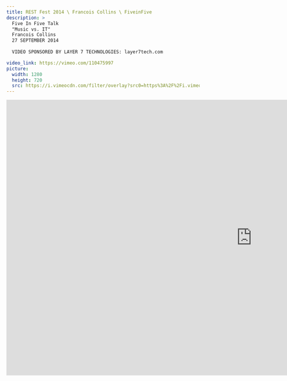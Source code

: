 ```yaml
---
title: REST Fest 2014 \ Francois Collins \ FiveinFive
description: >
  Five In Five Talk
  "Music vs. IT"
  Francois Collins
  27 SEPTEMBER 2014
  
  VIDEO SPONSORED BY LAYER 7 TECHNOLOGIES: layer7tech.com

video_link: https://vimeo.com/110475997
picture:
  width: 1280
  height: 720
  src: https://i.vimeocdn.com/filter/overlay?src0=https%3A%2F%2Fi.vimeocdn.com%2Fvideo%2F494756874_1280x720.jpg&src1=http%3A%2F%2Ff.vimeocdn.com%2Fp%2Fimages%2Fcrawler_play.png
---
```

<iframe src="https://player.vimeo.com/video/110475997?title=0&byline=0&portrait=0&badge=0&autopause=0&player_id=0" width="1280" height="720" frameborder="0" title="REST Fest 2014 \ Francois Collins \ FiveinFive" webkitallowfullscreen mozallowfullscreen allowfullscreen></iframe>